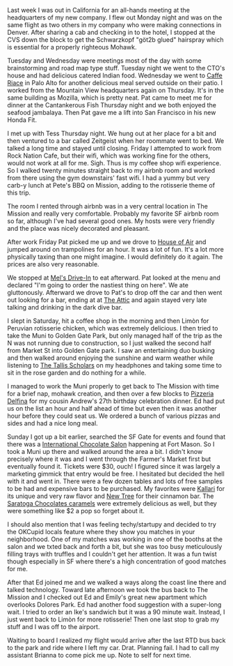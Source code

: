 Last week I was out in California for an all-hands meeting at the headquarters of my new company. I flew out Monday night and was on the same flight as two others in my company who were making connections in Denver. After sharing a cab and checking in to the hotel, I stopped at the CVS down the block to get the Schwarzkopf "göt2b glued" hairspray which is essential for a properly righteous Mohawk.

Tuesday and Wednesday were meetings most of the day with some brainstorming and road map type stuff. Tuesday night we went to the CTO's house and had delicious catered Indian food. Wednesday we went to [Caffe Riace](http://cafferiacepaloalto.com/) in Palo Alto for another delicious meal served outside on their patio. I worked from the Mountain View headquarters again on Thursday. It's in the same building as Mozilla, which is pretty neat. Pat came to meet me for dinner at the Cantankerous Fish Thursday night and we both enjoyed the seafood jambalaya. Then Pat gave me a lift into San Francisco in his new Honda Fit.

I met up with Tess Thursday night. We hung out at her place for a bit and then ventured to a bar called Zeitgeist when her roommate went to bed. We talked a long time and stayed until closing. Friday I attempted to work from Rock Nation Cafe, but their wifi, which was working fine for the others, would not work at all for me. Sigh. Thus is my coffee shop wifi experience. So I walked twenty minutes straight back to my airbnb room and worked from there using the gym downstairs' fast wifi. I had a yummy but very carb-y lunch at Pete's BBQ on Mission, adding to the rotisserie theme of this trip.

The room I rented through airbnb was in a very central location in The Mission and really very comfortable. Probably my favorite SF airbnb room so far, although I've had several good ones. My hosts were very friendly and the place was nicely decorated and pleasant.

After work Friday Pat picked me up and we drove to [House of Air](http://www.houseofair.com/) and jumped around on trampolines for an hour. It was a lot of fun. It's a lot more physically taxing than one might imagine. I would definitely do it again. The prices are also very reasonable.

We stopped at [Mel's Drive-In](http://www.melsdrive-in.com/) to eat afterward. Pat looked at the menu and declared "I'm going to order the nastiest thing on here". We ate gluttonously. Afterward we drove to Pat's to drop off the car and then went out looking for a bar, ending at at [The Attic](http://www.yelp.com/biz/the-attic-club-san-francisco) and again stayed very late talking and drinking in the dark dive bar.

I slept in Saturday, hit a coffee shop in the morning and then Limòn for Peruvian rotisserie chicken, which was extremely delicious. I then tried to take the Muni to Golden Gate Park, but only managed half of the trip as the N was not running due to construction, so I just walked the second half from Market St into Golden Gate park. I saw an entertaining duo busking and then walked around enjoying the sunshine and warm weather while listening to [The Tallis Scholars](http://www.thetallisscholars.co.uk/) on my headphones and taking some time to sit in the rose garden and do nothing for a while.

I managed to work the Muni properly to get back to The Mission with time for a brief nap, mohawk creation, and then over a few blocks to [Pizzeria Delfina](http://pizzeriadelfina.com/) for my cousin Andrew's 27th birthday celebration dinner. Ed had put us on the list an hour and half ahead of time but even then it was another hour before they could seat us. We ordered a bunch of various pizzas and sides and had a nice long meal.

Sunday I got up a bit earlier, searched the SF Gate for events and found that there was a [International Chocolate Salon](http://www.sfchocolatesalon.com/) happening at Fort Mason. So I took a Muni up there and walked around the area a bit. I didn't know precisely where it was and I went through the Farmer's Market first but eventually found it. Tickets were $30, ouch! I figured since it was largely a marketing gimmick that entry would be free. I hesitated but decided the hell with it and went in. There were a few dozen tables and lots of free samples to be had and expensive bars to be purchased. My favorites were [Kallari](http://www.kallarichocolate.com/) for its unique and very raw flavor and [New Tree](http://www.newtree.com/) for their cinnamon bar. The [Saratoga Chocolates caramels](http://saratogachocolates.com/our_chocolates.html) were extremely delicious as well, but they were something like $2 a pop so forget about it.

I should also mention that I was feeling techy/startupy and decided to try the OKCupid locals feature where they show you matches in your neighborhood. One of my matches was working in one of the booths at the salon and we txted back and forth a bit, but she was too busy meticulously filling trays with truffles and I couldn't get her attention. It was a fun twist though especially in SF where there's a high concentration of good matches for me.

After that Ed joined me and we walked a ways along the coast line there and talked technology. Toward late afternoon we took the bus back to The Mission and I checked out Ed and Emily's great new apartment which overlooks Dolores Park. Ed had another food suggestion with a super-long wait. I tried to order an Ike's sandwich but it was a 90 minute wait. Instead, I just went back to Limòn for more rotisserie! Then one last stop to grab my stuff and I was off to the airport.

Waiting to board I realized my flight would arrive after the last RTD bus back to the park and ride where I left my car. Drat. Planning fail. I had to call my assistant Brianna to come pick me up. Note to self for next time.

<flickrshow href="page_show_url=%2Fphotos%2F88096431%40N00%2Fsets%2F72157629173061132%2Fshow%2F&page_show_back_url=%2Fphotos%2F88096431%40N00%2Fsets%2F72157629173061132%2F&set_id=72157629173061132"></flickrshow>

